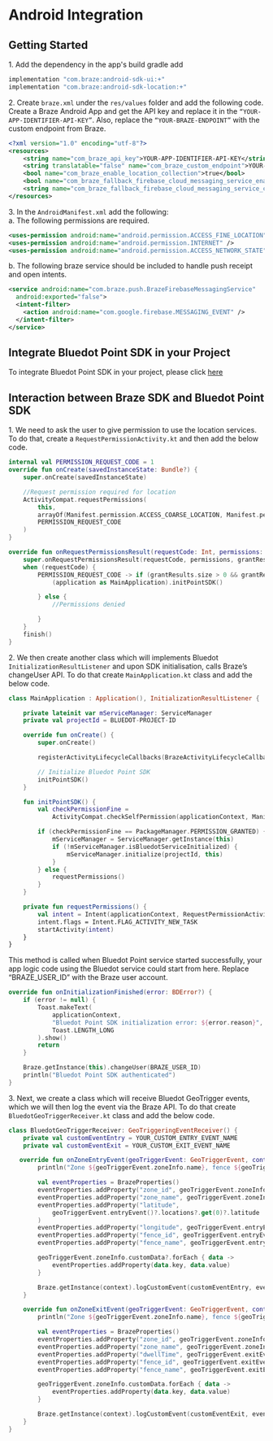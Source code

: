 Android Integration
=========================

Getting Started
---------------

1\. Add the dependency in the app's build gradle add
```gradle
implementation "com.braze:android-sdk-ui:+"
implementation "com.braze:android-sdk-location:+"
```

2\. Create `braze.xml` under the `res/values` folder and add the following code. Create a Braze Android App and get the API key and replace it in the `“YOUR-APP-IDENTIFIER-API-KEY”`. Also, replace the `“YOUR-BRAZE-ENDPOINT”` with the custom endpoint from Braze.

```xml
<?xml version="1.0" encoding="utf-8"?>
<resources>
    <string name="com_braze_api_key">YOUR-APP-IDENTIFIER-API-KEY</string>
    <string translatable="false" name="com_braze_custom_endpoint">YOUR-BRAZE-ENDPOINT</string>
    <bool name="com_braze_enable_location_collection">true</bool>
    <bool name="com_braze_fallback_firebase_cloud_messaging_service_enabled">true</bool>
    <string name="com_braze_fallback_firebase_cloud_messaging_service_classpath">com.company.OurFirebaseMessagingService</string>
</resources>
```

3\. In the `AndroidManifest.xml` add the following:  
a. The following permissions are required.

```xml
<uses-permission android:name="android.permission.ACCESS_FINE_LOCATION" />
<uses-permission android:name="android.permission.INTERNET" />
<uses-permission android:name="android.permission.ACCESS_NETWORK_STATE" />
```

b. The following braze service should be included to handle push receipt and open intents.

```xml
<service android:name="com.braze.push.BrazeFirebaseMessagingService"
  android:exported="false">
  <intent-filter>
    <action android:name="com.google.firebase.MESSAGING_EVENT" />
  </intent-filter>
</service>
```

Integrate Bluedot Point SDK in your Project
-------------------------------------------

To integrate Bluedot Point SDK in your project, please click [here](../../Point%20SDK/Android/Quick%20Start.md)

Interaction between Braze SDK and Bluedot Point SDK
---------------------------------------------------

1\. We need to ask the user to give permission to use the location services. To do that, create a `RequestPermissionActivity.kt` and then add the below code.

```kotlin
internal val PERMISSION_REQUEST_CODE = 1
override fun onCreate(savedInstanceState: Bundle?) {
    super.onCreate(savedInstanceState)

    //Request permission required for location
    ActivityCompat.requestPermissions(
        this,
        arrayOf(Manifest.permission.ACCESS_COARSE_LOCATION, Manifest.permission.ACCESS_FINE_LOCATION),
        PERMISSION_REQUEST_CODE
    )
}

override fun onRequestPermissionsResult(requestCode: Int, permissions: Array, grantResults: IntArray) {
    super.onRequestPermissionsResult(requestCode, permissions, grantResults)
    when (requestCode) {
        PERMISSION_REQUEST_CODE -> if (grantResults.size > 0 && grantResults[0] == PackageManager.PERMISSION_GRANTED) {
            (application as MainApplication).initPointSDK()

        } else {
            //Permissions denied

        }
    }
    finish()
}
```

2\. We then create another class which will implements Bluedot `InitializationResultListener` and upon SDK initialisation, calls Braze’s changeUser API. To do that create `MainApplication.kt` class and add the below code.

```kotlin
class MainApplication : Application(), InitializationResultListener {

    private lateinit var mServiceManager: ServiceManager
    private val projectId = BLUEDOT-PROJECT-ID

    override fun onCreate() {
        super.onCreate()

        registerActivityLifecycleCallbacks(BrazeActivityLifecycleCallbackListener())

        // Initialize Bluedot Point SDK
        initPointSDK()
    }

    fun initPointSDK() {
        val checkPermissionFine = 
            ActivityCompat.checkSelfPermission(applicationContext, Manifest.permission.ACCESS_FINE_LOCATION) 

        if (checkPermissionFine == PackageManager.PERMISSION_GRANTED) { 
            mServiceManager = ServiceManager.getInstance(this) 
            if (!mServiceManager.isBluedotServiceInitialized) { 
                mServiceManager.initialize(projectId, this) 
            } 
        } else { 
            requestPermissions() 
        }
    }

    private fun requestPermissions() {
        val intent = Intent(applicationContext, RequestPermissionActivity::class.java)
        intent.flags = Intent.FLAG_ACTIVITY_NEW_TASK
        startActivity(intent)
    }
}    
```

This method is called when Bluedot Point service started successfully, your app logic code using the Bluedot service could start from here. Replace “BRAZE_USER_ID” with the Braze user account.

```kotlin
override fun onInitializationFinished(error: BDError?) {
	if (error != null) {
		Toast.makeText(
			applicationContext,
			"Bluedot Point SDK initialization error: ${error.reason}",
			Toast.LENGTH_LONG
		).show()
		return
	}

	Braze.getInstance(this).changeUser(BRAZE_USER_ID)
	println("Bluedot Point SDK authenticated")
}
```

3\. Next, we create a class which will receive Bluedot GeoTrigger events, which we will then log the event via the Braze API. To do that create `BluedotGeoTriggerReceiver.kt` class and add the below code.

```kotlin
class BluedotGeoTriggerReceiver: GeoTriggeringEventReceiver() {
    private val customEventEntry = YOUR_CUSTOM_ENTRY_EVENT_NAME
    private val customEventExit = YOUR_CUSTOM_EXIT_EVENT_NAME

   override fun onZoneEntryEvent(geoTriggerEvent: GeoTriggerEvent, context: Context) {
        println("Zone ${geoTriggerEvent.zoneInfo.name}, fence ${geoTriggerEvent.entryEvent()?.fenceName} entered at: ${Date()}")

        val eventProperties = BrazeProperties()
        eventProperties.addProperty("zone_id", geoTriggerEvent.zoneInfo.id)
        eventProperties.addProperty("zone_name", geoTriggerEvent.zoneInfo.name)
        eventProperties.addProperty("latitude",
            geoTriggerEvent.entryEvent()?.locations?.get(0)?.latitude
        )
        eventProperties.addProperty("longitude", geoTriggerEvent.entryEvent()?.locations?.get(0)?.longitude)
        eventProperties.addProperty("fence_id", geoTriggerEvent.entryEvent()?.fenceId)
        eventProperties.addProperty("fence_name", geoTriggerEvent.entryEvent()?.fenceName)

        geoTriggerEvent.zoneInfo.customData?.forEach { data ->
            eventProperties.addProperty(data.key, data.value)
        }

        Braze.getInstance(context).logCustomEvent(customEventEntry, eventProperties)
    }

    override fun onZoneExitEvent(geoTriggerEvent: GeoTriggerEvent, context: Context) {
        println("Zone ${geoTriggerEvent.zoneInfo.name}, fence ${geoTriggerEvent.exitEvent()?.fenceName} exited at: ${Date()}")

        val eventProperties = BrazeProperties()
        eventProperties.addProperty("zone_id", geoTriggerEvent.zoneInfo.id)
        eventProperties.addProperty("zone_name", geoTriggerEvent.zoneInfo.name)
        eventProperties.addProperty("dwellTime", geoTriggerEvent.exitEvent()?.dwellTime)
        eventProperties.addProperty("fence_id", geoTriggerEvent.exitEvent()?.fenceId)
        eventProperties.addProperty("fence_name", geoTriggerEvent.exitEvent()?.fenceName)

        geoTriggerEvent.zoneInfo.customData.forEach { data ->
            eventProperties.addProperty(data.key, data.value)
        }

        Braze.getInstance(context).logCustomEvent(customEventExit, eventProperties)
    }
}
```